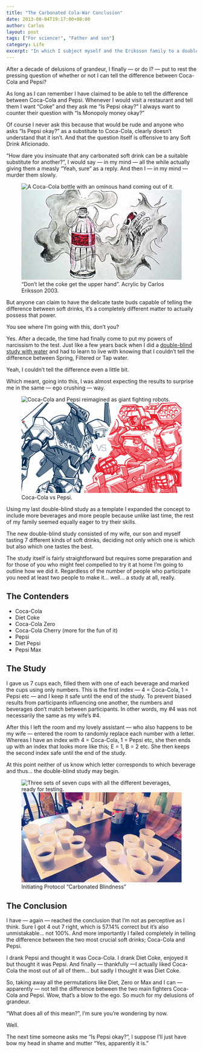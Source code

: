 ```yaml
---
title: "The Carbonated Cola-War Conclusion"
date: 2013-08-04T19:17:00+00:00
author: Carlos
layout: post
tags: ["For science!", "Father and son"]
category: Life
excerpt: "In which I subject myself and the Eriksson family to a double-blind study to determine whether we can tell Coca-Cola and Pepsi apart."
---
```

After a decade of delusions of grandeur, I finally — or do I? — put to rest the pressing question of whether or not I can tell the difference between Coca-Cola and Pepsi?
 
As long as I can remember I have claimed to be able to tell the difference between Coca-Cola and Pepsi. Whenever I would visit a restaurant and tell them I want “Coke” and they ask me “Is Pepsi okay?” I always want to counter their question with “Is Monopoly money okay?”

Of course I never ask this because that would be rude and anyone who asks “Is Pepsi okay?” as a substitute to Coca-Cola, clearly doesn’t understand that it isn’t. And that the question itself is offensive to any Soft Drink Aficionado.

“How dare you insinuate that any carbonated soft drink can be a suitable substitute for another?”, I would say — in my mind — all the while actually giving them a measly “Yeah, sure” as a reply. And then I — in my mind — murder them slowly.

<figure>
    <img class="js-lazy-load" data-original="/assets/posts/2013/08/dont-let-the-coke-get-the-upper-hand.jpg" alt="A Coca-Cola bottle with an ominous hand coming out of it.">
  <noscript>
    <img src="/assets/posts/2013/08/dont-let-the-coke-get-the-upper-hand.jpg" alt="A Coca-Cola bottle with an ominous hand coming out of it.">
  </noscript>
  <figcaption>“Don’t let the coke get the upper hand”. Acrylic by Carlos Eriksson 2003.</figcaption>
</figure>

But anyone can claim to have the delicate taste buds capable of telling the difference between soft drinks, it’s a completely different matter to actually possess that power.

You see where I’m going with this, don’t you?

Yes. After a decade, the time had finally come to put my powers of narcissism to the test. Just like a few years back when I did a [double-blind study with water](/blog/nine-days-later) and had to learn to live with knowing that I couldn’t tell the difference between Spring, Filtered or Tap water.

Yeah, I couldn’t tell the difference even a little bit.

Which meant, going into this, I was almost expecting the results to surprise me in the same — ego crushing — way.

<figure>
    <img class="js-lazy-load" data-original="/assets/posts/2013/08/title-image.png" alt="Coca-Cola and Pepsi reimagined as giant fighting robots.">
  <noscript>
    <img src="/assets/posts/2013/08/title-image.png" alt="Coca-Cola and Pepsi reimagined as giant fighting robots.">
  </noscript>
  <figcaption>Coca-Cola vs Pepsi.</figcaption>
</figure>

Using my last double-blind study as a template I expanded the concept to include more beverages and more people because unlike last time, the rest of my family seemed equally eager to try their skills.

The new double-blind study consisted of my wife, our son and myself tasting 7 different kinds of soft drinks, deciding not only which one is which but also which one tastes the best.

The study itself is fairly straightforward but requires some preparation and for those of you who might feel compelled to try it at home I’m going to outline how we did it. Regardless of the number of people who participate you need at least two people to make it… well… a study at all, really.

## The Contenders

- Coca-Cola
- Diet Coke
- Coca-Cola Zero
- Coca-Cola Cherry (more for the fun of it)
- Pepsi
- Diet Pepsi
- Pepsi Max

## The Study

I gave us 7 cups each, filled them with one of each beverage and marked the cups using only numbers. This is the first index — 4 = Coca-Cola, 1 = Pepsi etc — and I keep it safe until the end of the study. To prevent biased results from participants influencing one another, the numbers and beverages don’t match between participants. In other words, my #4 was not necessarily the same as my wife’s #4.

After this I left the room and my lovely assistant — who also happens to be my wife — entered the room to randomly replace each number with a letter. Whereas I have an index with 4 = Coca-Cola, 1 = Pepsi etc, she then ends up with an index that looks more like this; E = 1, B = 2 etc. She then keeps the second index safe until the end of the study.

At this point neither of us know which letter corresponds to which beverage and thus… the double-blind study may begin.

<figure>
    <img class="js-lazy-load" data-original="/assets/posts/2013/08/so-it-begins.jpg" alt="Three sets of seven cups with all the different beverages, ready for testing.">
  <noscript>
    <img src="/assets/posts/2013/08/so-it-begins.jpg" alt="Three sets of seven cups with all the different beverages, ready for testing.">
  </noscript>
  <figcaption>Initiating Protocol “Carbonated Blindness”</figcaption>
</figure>

## The Conclusion

I have — again — reached the conclusion that I’m not as perceptive as I think. Sure I got 4 out 7 right, which is 57.14% correct but it’s also unmistakable… not 100%. And more importantly I failed completely in telling the difference between the two most crucial soft drinks; Coca-Cola and Pepsi.

I drank Pepsi and thought it was Coca-Cola. I drank Diet Coke, enjoyed it but thought it was Pepsi. And finally — thankfully —I actually liked Coca-Cola the most out of all of them… but sadly I thought it was Diet Coke.

So, taking away all the permutations like Diet, Zero or Max and I can — apparently — not tell the difference between the two main fighters Coca-Cola and Pepsi. Wow, that’s a blow to the ego. So much for my delusions of grandeur.

“What does all of this mean?”, I’m sure you’re wondering by now.

Well.

The next time someone asks me “Is Pepsi okay?”, I suppose I’ll just have bow my head in shame and mutter “Yes, apparently it is.”
